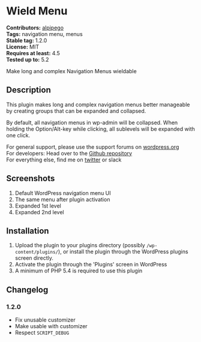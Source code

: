 # Wield Menu #
**Contributors:** [alpipego](https://profiles.wordpress.org/alpipego)  
**Tags:** navigation menu, menus  
**Stable tag:** 1.2.0  
**License:** MIT  
**Requires at least:** 4.5  
**Tested up to:** 5.2  

Make long and complex Navigation Menus wieldable

## Description ##
This plugin makes long and complex navigation menus better manageable by creating groups that can be expanded and collapsed.

By default, all navigation menus in wp-admin will be collapsed. When holding the Option/Alt-key while clicking, all sublevels will be expanded with one click.

For general support, please use the support forums on [wordpress.org](https://wordpress.org/support/plugin/wield-menu)<br>
For developers: Head over to the [Github repository](https://github.com/alpipego/wield-menu/)<br>
For everything else, find me on [twitter](https://twitter.com/alpipego) or slack

## Screenshots ##

1. Default WordPress navigation menu UI
2. The same menu after plugin activation
3. Expanded 1st level
4. Expanded 2nd level

## Installation ##

1. Upload the plugin to your plugins directory (possibly `/wp-content/plugins/`), or install the plugin through the WordPress plugins screen directly.
1. Activate the plugin through the 'Plugins' screen in WordPress
1. A minimum of PHP 5.4 is required to use this plugin

## Changelog ##

### 1.2.0 ###
* Fix unusable customizer
* Make usable with customizer
* Respect `SCRIPT_DEBUG`
